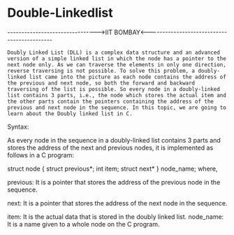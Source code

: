 # Double-Linkedlist
-------------------------------->IIT BOMBAY<--------------------------------------------


 
  
   
    Doubly Linked List (DLL) is a complex data structure and an advanced version of a simple linked list in which the node has a pointer to the next node only. As we can traverse the elements in only one direction, reverse traversing is not possible. To solve this problem, a doubly-linked list came into the picture as each node contains the address of the previous and next node, so both the forward and backward traversing of the list is possible. So every node in a doubly-linked list contains 3 parts, i.e., the node which stores the actual item and the other parts contain the pointers containing the address of the previous and next node in the sequence. In this topic, we are going to learn about the Doubly linked list in C.

Syntax:

As every node in the sequence in a doubly-linked list contains 3 parts and stores the address of the next and previous nodes, it is implemented as follows in a C program:

struct node {
struct previous*;
int item;
struct next*
} node_name;
where,

previous: It is a pointer that stores the address of the previous node in the sequence.

next: It is a pointer that stores the address of the next node in the sequence.

item: It is the actual data that is stored in the doubly linked list.
node_name: It is a name given to a whole node on the C program.
